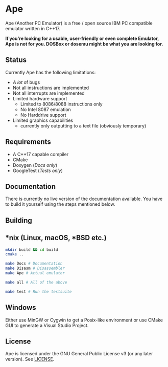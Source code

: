 # Ape
Ape (Another PC Emulator) is a free / open source IBM PC compatible emulator written in C++17.

**If you're looking for a usable, user-friendly or even complete Emulator, Ape is not for you. DOSBox or dosemu might be what you are looking for.**

## Status
Currently Ape has the following limitations:

- *A lot* of bugs
- Not all instructions are implemented
- Not all interrupts are implemented
- Limited hardware support
  - Limited to 8086/8088 instructions only
  - No Intel 8087 emulation
  - No Harddrive support
- Limited graphics capabilities
  - currently only outputting to a text file (obviously temporary)

## Requirements
- A C++17 capable compiler
- CMake
- Doxygen (*Docs only*)
- GoogleTest (*Tests only*)

## Documentation
There is currently no live version of the documentation available.
You have to build it yourself using the steps mentioned below.

## Building

## *nix (Linux, macOS, *BSD etc.)
```sh
mkdir build && cd build
cmake ..
```

```sh
make Docs # Documentation
make Disasm # Disassembler
make Ape # Actual emulator

make all # All of the above

make test # Run the testsuite
```

## Windows
Either use MinGW or Cygwin to get a Posix-like environment
or use CMake GUI to generate a Visual Studio Project.


## License
Ape is licensed under the GNU General Public License v3 (or any later version). See [LICENSE](LICENSE).
